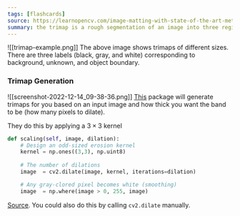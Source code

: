 ```yaml
---
tags: [flashcards]
source: https://learnopencv.com/image-matting-with-state-of-the-art-method-f-b-alpha-matting/
summary: the trimap is a rough segmentation of an image into three region types - certain foreground, unknown, certain background.
---
```


![[trimap-example.png]]
The above image shows trimaps of different sizes. There are three labels (black, gray, and white) corresponding to background, unknown, and object boundary.

### Trimap Generation
![[screenshot-2022-12-14_09-38-36.png]]
[This](https://github.com/lnugraha/trimap_generator_) package will generate trimaps for you based on an input image and how thick you want the band to be (how many pixels to dilate).

They do this by applying a $3 \times 3$ kernel 
```python
def scaling(self, image, dilation):    
    # Design an odd-sized erosion kernel
    kernel = np.ones((3,3), np.uint8)
    
    # The number of dilations
    image  = cv2.dilate(image, kernel, iterations=dilation)

    # Any gray-clored pixel becomes white (smoothing)
    image  = np.where(image > 0, 255, image)
```
[Source](https://github.com/lnugraha/trimap_generator/blob/a279562b0d0f387896330cf88549e67618d1eb7f/src/foreground_scaling.py#L74). You could also do this by calling `cv2.dilate` manually.